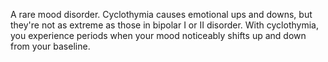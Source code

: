 A rare mood disorder. Cyclothymia causes emotional ups and downs, but they're not as extreme as those in bipolar I or II disorder. With cyclothymia, you experience periods when your mood noticeably shifts up and down from your baseline.